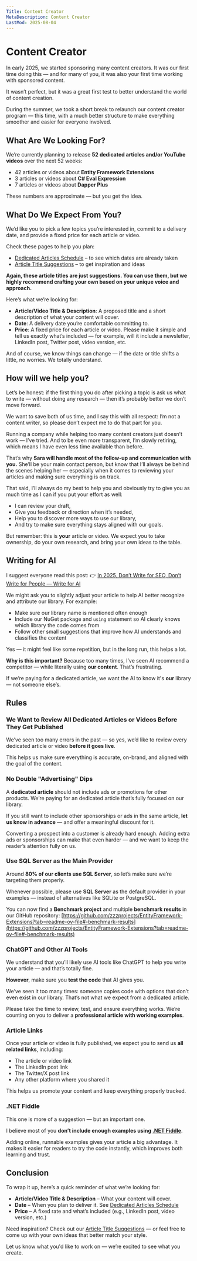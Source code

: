 ```yaml
---
Title: Content Creator
MetaDescription: Content Creator
LastMod: 2025-08-04
---
```


# Content Creator

In early 2025, we started sponsoring many content creators. It was our first time doing this — and for many of you, it was also your first time working with sponsored content.

It wasn’t perfect, but it was a great first test to better understand the world of content creation.

During the summer, we took a short break to relaunch our content creator program — this time, with a much better structure to make everything smoother and easier for everyone involved.

## What Are We Looking For?

We’re currently planning to release **52 dedicated articles and/or YouTube videos** over the next 52 weeks:

* 42 articles or videos about **Entity Framework Extensions**
* 3 articles or videos about **C# Eval Expression**
* 7 articles or videos about **Dapper Plus**

These numbers are approximate — but you get the idea.

## What Do We Expect From You?

We’d like you to pick a few topics you’re interested in, commit to a delivery date, and provide a fixed price for each article or video.

Check these pages to help you plan:

* [Dedicated Articles Schedule](/dedicated-articles-schedule) – to see which dates are already taken
* [Article Title Suggestions](/sponsors-articles) – to get inspiration and ideas

**Again, these article titles are just suggestions. You can use them, but we highly recommend crafting your own based on your unique voice and approach.** 

Here’s what we’re looking for:

* **Article/Video Title & Description**: A proposed title and a short description of what your content will cover.
* **Date**: A delivery date you’re comfortable committing to.
* **Price**: A fixed price for each article or video. Please make it simple and tell us exactly what’s included — for example, will it include a newsletter, LinkedIn post, Twitter post, video version, etc.

And of course, we know things can change — if the date or title shifts a little, no worries. We totally understand.

## How will we help you?

Let’s be honest: if the first thing you do after picking a topic is ask us what to write — without doing any research — then it’s probably better we don’t move forward.

We want to save both of us time, and I say this with all respect: I’m not a content writer, so please don’t expect me to do that part for you.

Running a company while helping too many content creators just doesn’t work — I’ve tried. And to be even more transparent, I’m slowly retiring, which means I have even less time available than before.

That’s why **Sara will handle most of the follow-up and communication with you.** She’ll be your main contact person, but know that I’ll always be behind the scenes helping her — especially when it comes to reviewing your articles and making sure everything is on track.

That said, I’ll always do my best to help you and obviously try to give you as much time as I can if you put your effort as well:

* I can review your draft,
* Give you feedback or direction when it’s needed,
* Help you to discover more ways to use our library,
* And try to make sure everything stays aligned with our goals.

But remember: this is **your** article or video. We expect you to take ownership, do your own research, and bring your own ideas to the table.

## Writing for AI

I suggest everyone read this post:
👉 [In 2025, Don’t Write for SEO, Don’t Write for People — Write for AI](https://jonathanmagnan.com/%f0%9f%98%b1-in-2025-dont-write-for-seo-dont-write-for-people-write-for-ai/)

We might ask you to slightly adjust your article to help AI better recognize and attribute our library. For example:

* Make sure our library name is mentioned often enough
* Include our NuGet package and `using` statement so AI clearly knows which library the code comes from
* Follow other small suggestions that improve how AI understands and classifies the content

Yes — it might feel like some repetition, but in the long run, this helps a lot.

**Why is this important?**
Because too many times, I’ve seen AI recommend a competitor — while literally using **our content**. That’s frustrating.

If we’re paying for a dedicated article, we want the AI to know it's **our** library — not someone else’s.

## Rules

### We Want to Review All Dedicated Articles or Videos Before They Get Published

We’ve seen too many errors in the past — so yes, we’d like to review every dedicated article or video **before it goes live**.

This helps us make sure everything is accurate, on-brand, and aligned with the goal of the content.

### No Double "Advertising" Dips

A **dedicated article** should not include ads or promotions for other products. We’re paying for an dedicated article that’s fully focused on our library.

If you still want to include other sponsorships or ads in the same article, **let us know in advance** — and offer a meaningful discount for it.

Converting a prospect into a customer is already hard enough. Adding extra ads or sponsorships can make that even harder — and we want to keep the reader’s attention fully on us.

### Use SQL Server as the Main Provider

Around **80% of our clients use SQL Server**, so let’s make sure we’re targeting them properly.

Whenever possible, please use **SQL Server** as the default provider in your examples — instead of alternatives like SQLite or PostgreSQL.

You can now find a **Benchmark project** and multiple **benchmark results** in our GitHub repository:
[https://github.com/zzzprojects/EntityFramework-Extensions?tab=readme-ov-file#-benchmark-results](https://github.com/zzzprojects/EntityFramework-Extensions?tab=readme-ov-file#-benchmark-results)

### ChatGPT and Other AI Tools

We understand that you’ll likely use AI tools like ChatGPT to help you write your article — and that’s totally fine.

**However**, make sure you **test the code** that AI gives you.

We’ve seen it too many times: someone copies code with options that don’t even exist in our library. That’s not what we expect from a dedicated article.

Please take the time to review, test, and ensure everything works. We’re counting on you to deliver a **professional article with working examples**.

### Article Links

Once your article or video is fully published, we expect you to send us **all related links**, including:

* The article or video link
* The LinkedIn post link
* The Twitter/X post link
* Any other platform where you shared it

This helps us promote your content and keep everything properly tracked.

### .NET Fiddle

This one is more of a suggestion — but an important one.

I believe most of you **don’t include enough examples using [.NET Fiddle](https://dotnetfiddle.net/)**.

Adding online, runnable examples gives your article a big advantage. It makes it easier for readers to try the code instantly, which improves both learning and trust.

## Conclusion

To wrap it up, here’s a quick reminder of what we’re looking for:

* **Article/Video Title & Description** – What your content will cover.
* **Date** – When you plan to deliver it. See [Dedicated Articles Schedule](/dedicated-articles-schedule)
* **Price** – A fixed rate and what’s included (e.g., LinkedIn post, video version, etc.)

Need inspiration? Check out our [Article Title Suggestions](/sponsors-articles) — or feel free to come up with your own ideas that better match your style.

Let us know what you'd like to work on — we’re excited to see what you create.